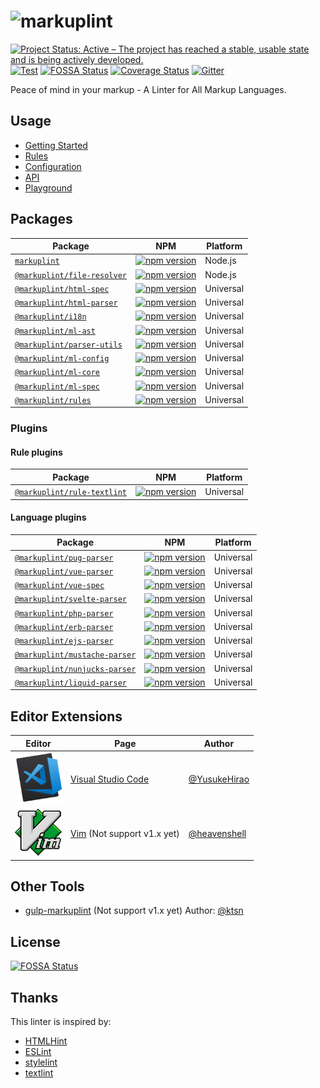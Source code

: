 # ![markuplint](https://cdn.rawgit.com/YusukeHirao/markuplint/HEAD/media/logo-v.svg)

[![Project Status: Active – The project has reached a stable, usable state and is being actively developed.](https://www.repostatus.org/badges/latest/active.svg)](https://www.repostatus.org/#active)
[![Test](https://github.com/markuplint/markuplint/workflows/Test/badge.svg?branch=master)](https://github.com/markuplint/markuplint/actions?query=workflow%3ATest)
[![FOSSA Status](https://app.fossa.io/api/projects/git%2Bgithub.com%2Fmarkuplint%2Fmarkuplint.svg?type=shield)](https://app.fossa.io/projects/git%2Bgithub.com%2Fmarkuplint%2Fmarkuplint?ref=badge_shield)
[![Coverage Status](https://coveralls.io/repos/github/markuplint/markuplint/badge.svg?branch=master)](https://coveralls.io/github/markuplint/markuplint?branch=master)
[![Gitter](https://badges.gitter.im/markuplint/community.svg)](https://gitter.im/markuplint/community?utm_source=badge&utm_medium=badge&utm_campaign=pr-badge)

Peace of mind in your markup - A Linter for All Markup Languages.

## Usage

-   [Getting Started](https://markuplint.dev/getting-started)
-   [Rules](https://markuplint.dev/rules)
-   [Configuration](https://markuplint.dev/configuration)
-   [API](https://markuplint.dev/api-docs)
-   [Playground](https://playground.markuplint.dev/)

## Packages

| Package                                                             | NPM                                                                                                                                   | Platform  |
| ------------------------------------------------------------------- | ------------------------------------------------------------------------------------------------------------------------------------- | --------- |
| [`markuplint`](./packages/markuplint)                               | [![npm version](https://badge.fury.io/js/markuplint.svg)](https://badge.fury.io/js/markuplint)                                        | Node.js   |
| [`@markuplint/file-resolver`](./packages/@markuplint/file-resolver) | [![npm version](https://badge.fury.io/js/%40markuplint%2Ffile-resolver.svg)](https://www.npmjs.com/package/@markuplint/file-resolver) | Node.js   |
| [`@markuplint/html-spec`](./packages/@markuplint/html-spec)         | [![npm version](https://badge.fury.io/js/%40markuplint%2Fhtml-spec.svg)](https://badge.fury.io/js/%40markuplint%2Fhtml-spec)          | Universal |
| [`@markuplint/html-parser`](./packages/@markuplint/html-parser)     | [![npm version](https://badge.fury.io/js/%40markuplint%2Fhtml-parser.svg)](https://badge.fury.io/js/%40markuplint%2Fhtml-parser)      | Universal |
| [`@markuplint/i18n`](./packages/@markuplint/i18n)                   | [![npm version](https://badge.fury.io/js/%40markuplint%2Fi18n.svg)](https://badge.fury.io/js/%40markuplint%2Fi18n)                    | Universal |
| [`@markuplint/ml-ast`](./packages/@markuplint/ml-ast)               | [![npm version](https://badge.fury.io/js/%40markuplint%2Fml-ast.svg)](https://badge.fury.io/js/%40markuplint%2Fml-ast)                | Universal |
| [`@markuplint/parser-utils`](./packages/@markuplint/parser-utils)   | [![npm version](https://badge.fury.io/js/%40markuplint%2Fparser-utils.svg)](https://badge.fury.io/js/%40markuplint%2Fparser-utils)    | Universal |
| [`@markuplint/ml-config`](./packages/@markuplint/ml-config)         | [![npm version](https://badge.fury.io/js/%40markuplint%2Fml-config.svg)](https://badge.fury.io/js/%40markuplint%2Fml-config)          | Universal |
| [`@markuplint/ml-core`](./packages/@markuplint/ml-core)             | [![npm version](https://badge.fury.io/js/%40markuplint%2Fml-core.svg)](https://badge.fury.io/js/%40markuplint%2Fml-core)              | Universal |
| [`@markuplint/ml-spec`](./packages/@markuplint/ml-spec)             | [![npm version](https://badge.fury.io/js/%40markuplint%2Fml-spec.svg)](https://badge.fury.io/js/%40markuplint%2Fml-spec)              | Universal |
| [`@markuplint/rules`](./packages/@markuplint/rules)                 | [![npm version](https://badge.fury.io/js/%40markuplint%2Frules.svg)](https://badge.fury.io/js/%40markuplint%2Frules)                  | Universal |

### Plugins

#### Rule plugins

| Package                                                             | NPM                                                                                                                                   | Platform  |
| ------------------------------------------------------------------- | ------------------------------------------------------------------------------------------------------------------------------------- | --------- |
| [`@markuplint/rule-textlint`](./packages/@markuplint/rule-textlint) | [![npm version](https://badge.fury.io/js/%40markuplint%2Frule-textlint.svg)](https://www.npmjs.com/package/@markuplint/rule-textlint) | Universal |

#### Language plugins

| Package                                                                 | NPM                                                                                                                                       | Platform  |
| ----------------------------------------------------------------------- | ----------------------------------------------------------------------------------------------------------------------------------------- | --------- |
| [`@markuplint/pug-parser`](./packages/@markuplint/pug-parser)           | [![npm version](https://badge.fury.io/js/%40markuplint%2Fpug-parser.svg)](https://www.npmjs.com/package/@markuplint/pug-parser)           | Universal |
| [`@markuplint/vue-parser`](./packages/@markuplint/vue-parser)           | [![npm version](https://badge.fury.io/js/%40markuplint%2Fvue-parser.svg)](https://www.npmjs.com/package/@markuplint/vue-parser)           | Universal |
| [`@markuplint/vue-spec`](./packages/@markuplint/vue-spec)               | [![npm version](https://badge.fury.io/js/%40markuplint%2Fvue-spec.svg)](https://www.npmjs.com/package/@markuplint/vue-spec)               | Universal |
| [`@markuplint/svelte-parser`](./packages/@markuplint/svelte-parser)     | [![npm version](https://badge.fury.io/js/%40markuplint%2Fsvelte-parser.svg)](https://www.npmjs.com/package/@markuplint/svelte-parser)     | Universal |
| [`@markuplint/php-parser`](./packages/@markuplint/php-parser)           | [![npm version](https://badge.fury.io/js/%40markuplint%2Fphp-parser.svg)](https://www.npmjs.com/package/@markuplint/php-parser)           | Universal |
| [`@markuplint/erb-parser`](./packages/@markuplint/erb-parser)           | [![npm version](https://badge.fury.io/js/%40markuplint%2Ferb-parser.svg)](https://www.npmjs.com/package/@markuplint/erb-parser)           | Universal |
| [`@markuplint/ejs-parser`](./packages/@markuplint/ejs-parser)           | [![npm version](https://badge.fury.io/js/%40markuplint%2Fejs-parser.svg)](https://www.npmjs.com/package/@markuplint/ejs-parser)           | Universal |
| [`@markuplint/mustache-parser`](./packages/@markuplint/mustache-parser) | [![npm version](https://badge.fury.io/js/%40markuplint%2Fmustache-parser.svg)](https://www.npmjs.com/package/@markuplint/mustache-parser) | Universal |
| [`@markuplint/nunjucks-parser`](./packages/@markuplint/nunjucks-parser) | [![npm version](https://badge.fury.io/js/%40markuplint%2Fnunjucks-parser.svg)](https://www.npmjs.com/package/@markuplint/nunjucks-parser) | Universal |
| [`@markuplint/liquid-parser`](./packages/@markuplint/liquid-parser)     | [![npm version](https://badge.fury.io/js/%40markuplint%2Fliquid-parser.svg)](https://www.npmjs.com/package/@markuplint/liquid-parser)     | Universal |

## Editor Extensions

| Editor                                                                                                                                                                                 | Page                                                                                                    | Author                                         |
| -------------------------------------------------------------------------------------------------------------------------------------------------------------------------------------- | ------------------------------------------------------------------------------------------------------- | ---------------------------------------------- |
| <a href="https://marketplace.visualstudio.com/items?itemName=yusukehirao.vscode-markuplint"><img src="media/vscode.png" width="75" alt="Visual Studio Code: markuplint extension"></a> | [Visual Studio Code](https://marketplace.visualstudio.com/items?itemName=yusukehirao.vscode-markuplint) | [@YusukeHirao](https://github.com/YusukeHirao) |
| <a href="https://github.com/heavenshell/vim-markuplint"><img src="media/vim.png" width="75" alt="Vim: markuplint plugin"></a>                                                          | [Vim](https://github.com/heavenshell/vim-markuplint) (Not support v1.x yet)                             | [@heavenshell](https://github.com/heavenshell) |

## Other Tools

-   [gulp-markuplint](https://github.com/oro-oss/gulp-markuplint) (Not support v1.x yet) Author: [@ktsn](https://twitter.com/ktsn)

## License

[![FOSSA Status](https://app.fossa.io/api/projects/git%2Bgithub.com%2Fmarkuplint%2Fmarkuplint.svg?type=large)](https://app.fossa.io/projects/git%2Bgithub.com%2Fmarkuplint%2Fmarkuplint?ref=badge_large)

## Thanks

This linter is inspired by:

-   [HTMLHint](http://htmlhint.com/)
-   [ESLint](https://eslint.org/)
-   [stylelint](https://stylelint.io/)
-   [textlint](https://textlint.github.io/)
